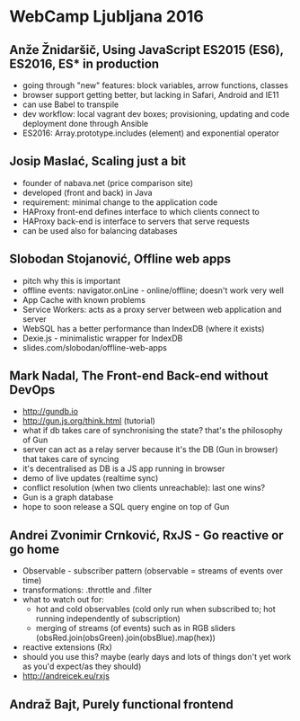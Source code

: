 # WebCamp Ljubljana 2016

## Anže Žnidaršič, Using JavaScript ES2015 (ES6), ES2016, ES* in production
* going through "new" features: block variables, arrow functions, classes
* browser support getting better, but lacking in Safari, Android and IE11
* can use Babel to transpile
* dev workflow: local vagrant dev boxes; provisioning, updating and code deployment done through Ansible
* ES2016: Array.prototype.includes (element) and exponential operator


## Josip Maslać, Scaling just a bit
* founder of nabava.net (price comparison site)
* developed (front and back) in Java
* requirement: minimal change to the application code
* HAProxy front-end defines interface to which clients connect to
* HAProxy back-end is interface to servers that serve requests
* can be used also for balancing databases


## Slobodan Stojanović, Offline web apps
* pitch why this is important
* offline events: navigator.onLine - online/offline; doesn't work very well
* App Cache with known problems
* Service Workers: acts as a proxy server between web application and server
* WebSQL has a better performance than IndexDB (where it exists)
* Dexie.js - minimalistic wrapper for IndexDB
* slides.com/slobodan/offline-web-apps


## Mark Nadal, The Front-end Back-end without DevOps
* http://gundb.io
* http://gun.js.org/think.html (tutorial)
* what if db takes care of synchronising the state? that's the philosophy of Gun
* server can act as a relay server because it's the DB (Gun in browser) that takes care of syncing
* it's decentralised as DB is a JS app running in browser
* demo of live updates (realtime sync)
* conflict resolution (when two clients unreachable): last one wins?
* Gun is a graph database
* hope to soon release a SQL query engine on top of Gun


## Andrei Zvonimir Crnković, RxJS - Go reactive or go home
* Observable - subscriber pattern (observable = streams of events over time)
* transformations: .throttle and .filter
* what to watch out for:
	* hot and cold observables (cold only run when subscribed to; hot running independently of subscription)
	* merging of streams (of events) such as in RGB sliders (obsRed.join(obsGreen).join(obsBlue).map(hex))
* reactive extensions (Rx)
* should you use this? maybe (early days and lots of things don't yet work as you'd expect/as they should)
* http://andreicek.eu/rxjs


## Andraž Bajt, Purely functional frontend